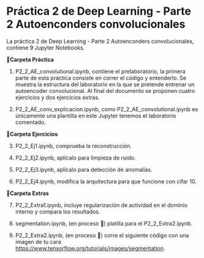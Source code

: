 
# Práctica 2 de Deep Learning - Parte 2 Autoenconders convolucionales 

La práctica 2 de Deep Learning - Parte 2 Autoenconders convolucionales, contiene 9 Jupyter Notebooks. 



**📕Carpeta Práctica**

1.   P2_2_AE_convolutional.ipynb, contiene el prelaboratorio, la primera parte de esta práctica consiste en correr el código y entenderlo. 
Se muestra la estructura del laboratorio en la que se pretende entrenar un autoencoder convolucional. Al final del documento se proponen cuatro ejercicios y dos ejercicios extras. 

2. P2_2_AE_conv_explicacion.ipynb, como P2_2_AE_convolutional.ipynb es únicamente una plantilla en este Jupyter tenemos el laboratorio comentado.

**📗Carpeta Ejercicios**

3.   P2_2_Ej1.ipynb, comprueba la reconstrucción.

4.   P2_2_Ej2.ipynb, aplícalo para limpieza de ruido.

5.   P2_2_Ej3.ipynb, aplícalo para detección de anomalías.

6.   P2_2_Ej4.ipynb, modifica la arquitectura para que funcione con cifar 10.

**📘Carpeta Extras** 

7. P2_2_Extra1.ipynb, incluye regularización de actividad en el dominio interno y compara los resultados.

8. segmentation.ipynb, (en proceso :construction:) platilla para el P2_2_Extra2.ipynb.

9. P2_2_Extra2.ipynb, (en proceso :construction:) corre el siguiente código con una imagen de tu cara https://www.tensorflow.org/tutorials/images/segmentation.

